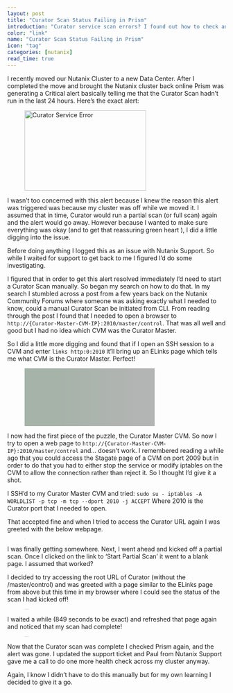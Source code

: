 ```yaml
---
layout: post
title: "Curator Scan Status Failing in Prism"
introduction: "Curator service scan errors? I found out how to check and manually start the scan job."
color: "link"
name: "Curator Scan Status Failing in Prism"
icon: "tag"
categories: [nutanix]
read_time: true
---
```


I recently moved our Nutanix Cluster to a new Data Center. After I completed the move and brought the Nutanix cluster back online Prism was generating a Critical alert basically telling me that the Curator Scan hadn’t run in the last 24 hours. Here’s the exact alert:

<figure>
  <img src="{{ site.url }}/images/curator_error-lq.png" data-src="{{ site.url }}/images/curator_error.png" alt="Curator Service Error" class="lazyload blur-up" width="280" height="185" />
</figure>


I wasn’t too concerned with this alert because I knew the reason this alert was triggered was because my cluster was off while we moved it. I assumed that in time, Curator would run a partial scan (or full scan) again and the alert would go away. However because I wanted to make sure everything was okay (and to get that reassuring green heart ), I did a little digging into the issue.

Before doing anything I logged this as an issue with Nutanix Support. So while I waited for support to get back to me I figured I’d do some investigating.

I figured that in order to get this alert resolved immediately I’d need to start a Curator Scan manually. So began my search on how to do that.
In my search I stumbled across a post from a few years back on the Nutanix Community Forums where someone was asking exactly what I needed to know, could a manual Curator Scan be initiated from CLI. From reading through the post I found that I needed to open a browser to `http://{Curator-Master-CVM-IP}:2010/master/control`. That was all well and good but I had no idea which CVM was the Curator Master.

So I did a little more digging and found that if I open an SSH session to a CVM and enter  `links http:0:2010` it’ll bring up an ELinks page which tells me what CVM is the Curator Master. Perfect!

<figure>
  <img src="data:image/gif;base64,iVBORw0KGgoAAAANSUhEUgAAAAMAAAABAgMAAABmjvwnAAAABGdBTUEAALGPC/xhBQAAACBjSFJNAAB6JgAAgIQAAPoAAACA6AAAdTAAAOpgAAA6mAAAF3CculE8AAAADFBMVEWksaars6yxtLH///9beHaiAAAAAWJLR0QDEQxM8gAAAAlwSFlzAAAOwwAADsMBx2+oZAAAAAd0SU1FB+ELEgYdGQOGdOwAAAAKSURBVAgdY5AAAAAaABmq72WiAAAAJXRFWHRkYXRlOmNyZWF0ZQAyMDE3LTExLTE3VDIwOjI5OjI1KzEwOjAwvxC+awAAACV0RVh0ZGF0ZTptb2RpZnkAMjAxNy0xMS0xN1QyMDoyOToyNSsxMDowMM5NBtcAAAAASUVORK5CYII=" data-sizes="auto" data-src="{{ site.url }}/images/eLinks.png" alt="eLinks Page" class="lazyload blur-up" width="300" height="133" />
</figure>

I now had the first piece of the puzzle, the Curator Master CVM. So now I try to open a web page to `http://{Curator-Master-CVM-IP}:2010/master/control` and… doesn’t work. I remembered reading a while ago that you could access the Stagate page of a CVM on port 2009 but in order to do that you had to either stop the service or modify iptables on the CVM to allow the connection rather than reject it. So I thought I’d give it a shot.

I SSH’d to my Curator Master CVM and tried:
`sudo su - iptables -A WORLDLIST -p tcp -m tcp --dport 2010 -j ACCEPT`
Where 2010 is the Curator port that I needed to open.

That accepted fine and when I tried to access the Curator URL again I was greeted with the below webpage.

<figure>
  <img src="data:image/gif;base64,iVBORw0KGgoAAAANSUhEUgAAAAMAAAABAgMAAABmjvwnAAAABGdBTUEAALGPC/xhBQAAACBjSFJNAAB6JgAAgIQAAPoAAACA6AAAdTAAAOpgAAA6mAAAF3CculE8AAAADFBMVEXe3+3g4uji4+P////l388dAAAAAWJLR0QDEQxM8gAAAAd0SU1FB+ELEgYdGQOGdOwAAAAKSURBVAgdY5AAAAAaABmq72WiAAAAJXRFWHRkYXRlOmNyZWF0ZQAyMDE3LTExLTE3VDIwOjI5OjI1KzEwOjAwvxC+awAAACV0RVh0ZGF0ZTptb2RpZnkAMjAxNy0xMS0xN1QyMDoyOToyNSsxMDowMM5NBtcAAAAASUVORK5CYII=" data-src="{{ site.url }}/images/Curator_Control_Page.png" alt="Curator Control Page" class="lazyload blur-up" />
</figure>

I was finally getting somewhere.
Next, I went ahead and kicked off a partial scan. Once I clicked on the link to ‘Start Partial Scan’ it went to a blank page. I assumed that worked?

I decided to try accessing the root URL of Curator (without the /master/control) and was greeted with a page similar to the ELinks page from above but this time in my browser where I could see the status of the scan I had kicked off!

<figure>
  <img src="data:image/gif;base64,iVBORw0KGgoAAAANSUhEUgAAAAoAAAABBAMAAAAV2yJNAAAABGdBTUEAALGPC/xhBQAAACBjSFJNAAB6JgAAgIQAAPoAAACA6AAAdTAAAOpgAAA6mAAAF3CculE8AAAAIVBMVEXP1tDS2dLT29PR29HP2s/R29HW3tbY3tjX3tfX3tf///+5eJfLAAAAAWJLR0QKaND0VgAAAAlwSFlzAAAOwwAADsMBx2+oZAAAAAd0SU1FB+ELEgYdGQOGdOwAAAAOSURBVAgdY2BUdk3vBAACvQFaWs8ASQAAACV0RVh0ZGF0ZTpjcmVhdGUAMjAxNy0xMS0xN1QyMDoyOToyNSsxMDowML8QvmsAAAAldEVYdGRhdGU6bW9kaWZ5ADIwMTctMTEtMTdUMjA6Mjk6MjUrMTA6MDDOTQbXAAAAAElFTkSuQmCC" data-sizes="auto" data-src="{{ site.url }}/images/curator_running.png" alt="Curator Active Jobs" class="lazyload blur-up" />
</figure>

I waited a while (849 seconds to be exact) and refreshed that page again and noticed that my scan had complete!

<figure>
  <img src="data:image/gif;base64,iVBORw0KGgoAAAANSUhEUgAAAAoAAAABBAMAAAAV2yJNAAAABGdBTUEAALGPC/xhBQAAACBjSFJNAAB6JgAAgIQAAPoAAACA6AAAdTAAAOpgAAA6mAAAF3CculE8AAAAIVBMVEXO1c/L2MvH2sfI2sjN2c3Q2tDU3NTV3NXW3dbW3db////U+s5YAAAAAWJLR0QKaND0VgAAAAlwSFlzAAAOwwAADsMBx2+oZAAAAAd0SU1FB+ELEgYdGQOGdOwAAAAOSURBVAgdY2BUdk3vBAACvQFaWs8ASQAAACV0RVh0ZGF0ZTpjcmVhdGUAMjAxNy0xMS0xN1QyMDoyOToyNSsxMDowML8QvmsAAAAldEVYdGRhdGU6bW9kaWZ5ADIwMTctMTEtMTdUMjA6Mjk6MjUrMTA6MDDOTQbXAAAAAElFTkSuQmCC" data-sizes="auto" data-src="{{ site.url }}/images/curator_succeeded.png" alt="Curator Jobs Succeeded" class="lazyload blur-up" />
</figure>

Now that the Curator scan was complete I checked Prism again, and the alert was gone.
I updated the support ticket and Paul from Nutanix Support gave me a call to do one more health check across my cluster anyway.

Again, I know I didn’t have to do this manually but for my own learning I decided to give it a go.
